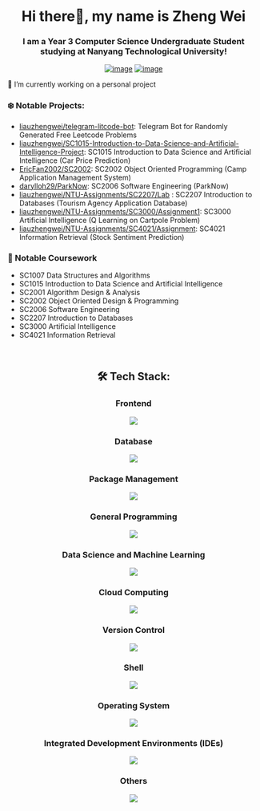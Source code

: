 <h1 align="center">Hi there👋, my name is Zheng Wei</h1>
<h3 align="center">I am a Year 3 Computer Science Undergraduate Student studying at Nanyang Technological University!</h3>
<div align="center">

[![image](https://img.shields.io/badge/LinkedIn-0077B5?style=for-the-badge&logo=linkedin&logoColor=white)](https://www.linkedin.com/in/liau-zheng-wei/)
[![image](https://img.shields.io/badge/Gmail-D14836?style=for-the-badge&logo=gmail&logoColor=white)](mailto:liauzhengwei@gmail.com)

  
</div>

🔭 I’m currently working on a personal project

### ❄️ Notable Projects:
- [liauzhengwei/telegram-litcode-bot](https://github.com/liauzhengwei/telegram-litcode-bot): Telegram Bot for Randomly Generated Free Leetcode Problems
- [liauzhengwei/SC1015-Introduction-to-Data-Science-and-Artificial-Intelligence-Project](https://github.com/liauzhengwei/SC1015-Introduction-to-Data-Science-and-Artificial-Intelligence-Project): SC1015 Introduction to Data Science and Artificial Intelligence (Car Price Prediction)
- [EricFan2002/SC2002](https://github.com/EricFan2002/SC2002): SC2002 Object Oriented Programming (Camp Application Management System)
- [darylloh29/ParkNow](https://github.com/darylloh29/ParkNow): SC2006 Software Engineering (ParkNow)
- [liauzhengwei/NTU-Assignments/SC2207/Lab](https://github.com/liauzhengwei/NTU-Assignments/tree/main/SC2207/Lab) : SC2207 Introduction to Databases (Tourism Agency Application Database)
- [liauzhengwei/NTU-Assignments/SC3000/Assignment1](https://github.com/liauzhengwei/NTU-Assignments/tree/main/SC3000/Assignment1): SC3000 Artificial Intelligence (Q Learning on Cartpole Problem) 
- [liauzhengwei/NTU-Assignments/SC4021/Assignment](https://github.com/liauzhengwei/NTU-Assignments/tree/main/SC4021/Assignment): SC4021 Information Retrieval (Stock Sentiment Prediction)

### 📖 Notable Coursework
- SC1007 Data Structures and Algorithms
- SC1015 Introduction to Data Science and Artificial Intelligence
- SC2001 Algorithm Design & Analysis
- SC2002 Object Oriented Design & Programming
- SC2006 Software Engineering
- SC2207 Introduction to Databases
- SC3000 Artificial Intelligence
- SC4021 Information Retrieval

<br />

<h2 align="center"> 🛠 Tech Stack:</h2>

<div align="center">
  <h3>Frontend</h3>
  <p>
    <a href="https://skillicons.dev">
      <img src="https://skillicons.dev/icons?i=html,css,js,react" />
    </a>
<h3>Database</h3>
  <p>
    <a href="https://skillicons.dev">
      <img src="https://skillicons.dev/icons?i=supabase,mysql,mongodb" />
    </a>
  </p>
<h3>Package Management</h3>
  <p>
    <a href="https://skillicons.dev">
      <img src="https://skillicons.dev/icons?i=npm,maven" />
    </a>
  </p>
<h3>General Programming</h3>
  <p>
    <a href="https://skillicons.dev">
      <img src="https://skillicons.dev/icons?i=c,cpp,r,python,java,nodejs" />
    </a>
  </p>
<h3>Data Science and Machine Learning</h3>
  <p>
    <a href="https://skillicons.dev">
      <img src="https://skillicons.dev/icons?i=anaconda,pytorch,sklearn,tensorflow" />
    </a>
  </p>
<h3>Cloud Computing</h3>
  <p>
    <a href="https://skillicons.dev">
      <img src="https://skillicons.dev/icons?i=gcp" />
    </a>
  </p>
<h3>Version Control</h3>
  <p>
    <a href="https://skillicons.dev">
      <img src="https://skillicons.dev/icons?i=github,git" />
    </a>
  </p>
<h3>Shell</h3>
  <p>
    <a href="https://skillicons.dev">
      <img src="https://skillicons.dev/icons?i=pwsh,bash" />
    </a>
  </p>
<h3>Operating System</h3>
  <p>
    <a href="https://skillicons.dev">
      <img src="https://skillicons.dev/icons?i=windows,linux" />
    </a>
  </p>
<h3>Integrated Development Environments (IDEs)</h3>
  <p>
    <a href="https://skillicons.dev">
      <img src="https://skillicons.dev/icons?i=vscode,pycharm,eclipse,idea,androidstudio" />
    </a>
<h3>Others</h3>
  <p>
    <a href="https://skillicons.dev">
      <img src="https://skillicons.dev/icons?i=vim,raspberrypi" />
    </a>
  </p>
  <br />
</div>


